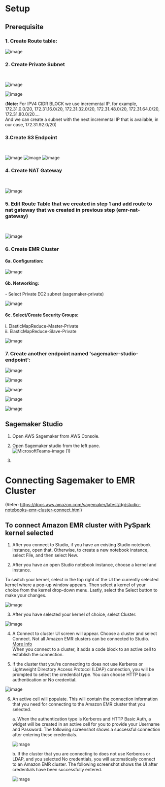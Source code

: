 # Setup
## Prerequisite
<h3> 1. Create Route table:</h3>
    
   ![image](https://user-images.githubusercontent.com/30530766/172730975-fd3c8bf0-4436-4ab1-a4cc-c0ad323873f9.png)
    
    
<h3> 2. Create Private Subnet</h3> <br>

   ![image](https://user-images.githubusercontent.com/30530766/172730674-5f374257-4be4-4456-abc1-b7e1fcb63221.png) 
    
   ![image](https://user-images.githubusercontent.com/30530766/172730779-0d8675de-ff6c-447c-9cee-4bab18b09a0c.png)

(<b>Note:</b> For  IPV4 CIDR BLOCK we use incremental IP, for example, 172.31.0.0/20, 172.31.16.0/20, 172.31.32.0/20, 172.31.48.0/20, 172.31.64.0/20, 172.31.80.0/20....<br> And we can create a subnet with the next incremental IP that is available, in our case, 172.31.92.0/20)
<h3> 3.Create S3 Endpoint </h3> <br>

![image](https://user-images.githubusercontent.com/30530766/172734298-87314acd-5f36-4336-9a3a-ee9128d51eee.png)
![image](https://user-images.githubusercontent.com/30530766/172734349-dcfdb8c1-3497-4740-a569-e5e7698596d7.png)
![image](https://user-images.githubusercontent.com/30530766/172734369-0257ca44-1521-4a5b-ad86-7c3f75f2b875.png)

<h3> 4. Create NAT Gateway </h3> <br>
	
![image](https://user-images.githubusercontent.com/30530766/172885800-806e580b-baf1-4ae4-9495-db10eabcb1b6.png)

<!-- ![image](https://user-images.githubusercontent.com/30530766/172885857-b0ce3d9c-6410-4a72-8720-0dfd2236faf4.png) -->

<h3> 5. Edit Route Table that we created in step 1 and add route to nat gateway that we created in previous step (emr-nat-gateway) </h3> <br>

![image](https://user-images.githubusercontent.com/30530766/172920663-4e9beebf-b107-465e-87fb-8df7ab06e8a1.png)

<h3> 6. Create EMR Cluster </h3>
	<h4> 6a. Configuration: </h4>
	
![image](https://user-images.githubusercontent.com/30530766/172920907-17bdc7b7-1952-47ec-9a86-bcdbaebd9ae6.png)

<h4> 6b. Networking: </h4>
- Select Private EC2 subnet (sagemaker-private)
	
![image](https://user-images.githubusercontent.com/30530766/172921345-b30510cd-5dc1-492a-b66f-88874e86ce8a.png)

<h4> 6c. Select/Create Security Groups: </h4>
i. ElasticMapReduce-Master-Private  <br>
ii. ElasticMapReduce-Slave-Private  <br>


![image](https://user-images.githubusercontent.com/30530766/172921584-9fd199ef-53cf-4470-8991-3f9fa68991e8.png)

<h3> 7. Create another endpoint named 'sagemaker-studio-endpoint': </h3>

![image](https://user-images.githubusercontent.com/30530766/172933446-bd9534b7-3c40-4b04-841a-2f5f2e25609f.png)

![image](https://user-images.githubusercontent.com/30530766/172933471-8767328b-bd03-4b80-87bd-c544f34dfc20.png)

![image](https://user-images.githubusercontent.com/30530766/172933502-1ad08e18-b572-4c15-b54b-6c89c4c2faab.png)

![image](https://user-images.githubusercontent.com/30530766/172933551-57c8ea70-12fa-46e2-a17b-16850c29d5bf.png)

![image](https://user-images.githubusercontent.com/30530766/172933574-0505fa72-fd97-4909-917b-c893db499e14.png)


## Sagemaker Studio

1. Open AWS Sagemaker from AWS Console.
2. Open Sagemaker studio from the left pane. <br>
![MicrosoftTeams-image (1)](https://user-images.githubusercontent.com/30530766/172948525-21d0e8f2-bca4-4d46-a47b-0e835e78c009.png)

3. 


# Connecting Sagemaker to EMR Cluster
(Refer: https://docs.aws.amazon.com/sagemaker/latest/dg/studio-notebooks-emr-cluster-connect.html)

## To connect Amazon EMR cluster with PySpark kernel selected

1. After you connect to Studio, if you have an existing Studio notebook instance, open that. Otherwise, to create a new notebook instance, select File, and then select New.

2. After you have an open Studio notebook instance, choose a kernel and instance.

To switch your kernel, select in the top right of the UI the currently selected kernel where a pop-up window appears. Then select a kernel of your choice from the kernel drop-down menu. Lastly, select the Select button to make your changes.

![image](https://user-images.githubusercontent.com/30530766/172654002-fcfc5f89-e2ef-4319-9728-e317f7d8723f.png)

3. After you have selected your kernel of choice, select Cluster.

![image](https://user-images.githubusercontent.com/30530766/172654090-17afe776-1b52-4c49-9917-41684654f88f.png)


4. A Connect to cluster UI screen will appear. Choose a cluster and select Connect. Not all Amazon EMR clusters can be connected to Studio. [More Info](http://aws.amazon.com/blogs/machine-learning/amazon-sagemaker-studio-notebooks-backed-by-spark-in-amazon-emr/)  
When you connect to a cluster, it adds a code block to an active cell to establish the connection.

5. If the cluster that you're connecting to does not use Kerberos or Lightweight Directory Access Protocol (LDAP) connection, you will be prompted to select the credential type. You can choose HTTP basic authentication or No credential.

![image](https://user-images.githubusercontent.com/30530766/172656395-c1a6ceba-ae89-45b9-92bd-4e35f79e86ec.png)

6. An active cell will populate. This will contain the connection information that you need for connecting to the Amazon EMR cluster that you selected.

    a. When the authentication type is Kerberos and HTTP Basic Auth, a widget will be created in an active cell for you to provide your Username and Password. The following screenshot shows a successful connection after entering these credentials.
    
    ![image](https://user-images.githubusercontent.com/30530766/172656589-44ff2e35-3618-408f-b2e2-d79c2d2d67d3.png)
    
    b. If the cluster that you are connecting to does not use Kerberos or LDAP, and you selected No credentials, you will automatically connect to an Amazon EMR cluster. The following screenshot shows the UI after credentials have been successfully entered.
    
    ![image](https://user-images.githubusercontent.com/30530766/172656697-f39eff09-c50b-4b59-839e-56f70b377eb7.png)

